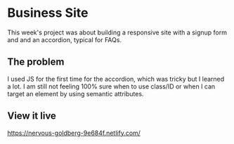 # Business Site

This week's project was about building a responsive site with a signup form and and an accordion, typical for FAQs.

## The problem

I used JS for the first time for the accordion, which was tricky but I learned a lot. I am still not feeling 100% sure when to use class/ID or when I can target an element by using semantic attributes.

## View it live
https://nervous-goldberg-9e684f.netlify.com/
